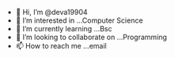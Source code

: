 - 👋 Hi, I’m @deva19904
- 👀 I’m interested in ...Computer Science
- 🌱 I’m currently learning ...Bsc
- 💞️ I’m looking to collaborate on ...Programming
- 📫 How to reach me ...email

<!---
deva19904/deva19904 is a ✨ special ✨ repository because its `README.md` (this file) appears on your GitHub profile.
You can click the Preview link to take a look at your changes.
--->
